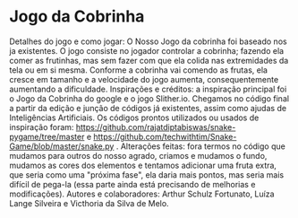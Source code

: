 # Jogo da Cobrinha
Detalhes do jogo e como jogar: O Nosso Jogo da cobrinha foi baseado nos ja existentes. O jogo consiste no jogador controlar a cobrinha; fazendo ela comer as frutinhas, mas sem fazer com que ela colida nas extremidades da tela ou em si mesma. Conforme a cobrinha vai comendo as frutas, ela cresce em tamanho e a velocidade do jogo aumenta, consequentemente aumentando a dificuldade. 
Inspirações e créditos: a inspiração principal foi o Jogo da Cobrinha do google e o jogo Slither.io. Chegamos no código final a partir da edição e junção de códigos já existentes, assim como ajudas de Inteligências Artificiais. Os códigos prontos utilizados ou usados de inspiração foram: https://github.com/rajatdiptabiswas/snake-pygame/tree/master e https://github.com/techwithtim/Snake-Game/blob/master/snake.py .
Alterações feitas: fora termos no código que mudamos para outros do nosso agrado, criamos e mudamos o fundo, mudamos as cores dos elementos e tentamos adicionar uma fruta extra, que seria como uma "próxima fase", ela daria mais pontos, mas seria mais difícil de pega-la (essa parte ainda está precisando de melhorias e modificações). 
Autores e colaboradores: Arthur Schulz Fortunato, Luíza Lange Silveira e Victhoria da Silva de Melo. 
